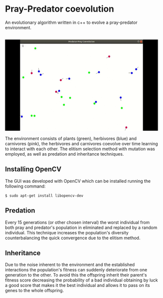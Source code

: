 # Pray-Predator coevolution

An evolutionary algorithm written in c++ to evolve a pray-predator environment.
<br/>
<br/>
<p align="center">
<img src="https://github.com/AliceDeLorenci/pray-predator-coevolution/blob/master/img/evolution.gif?raw=true" height="300">
</p>
The environment consists of plants (green), herbivores (blue) and carnivores (pink), the herbivores and carnivores coevolve over time learning to interact with each other. The elitism selection method with mutation was employed, as well as predation and inheritance techniques.
<br/>

## Installing OpenCV
The GUI was developed with OpenCV which can be installed running the following command: 

    $ sudo apt-get install libopencv-dev

## Predation
Every 15 generations (or other chosen interval) the worst individual from both pray and predator's population in eliminated and replaced by a random individual. This technique increases the population's diversity counterbalancing the quick convergence due to the elitism method.
<br/>

## Inheritance
Due to the noise inherent to the environment and the established interactions the population's fitness can suddenly deteriorate from one generation to the other. To avoid this the offspring inherit their parent's fitness score decreasing the probability of a bad individual obtaining by luck a good score that makes it the best individual and allows it to pass on its genes to the whole offspring.

